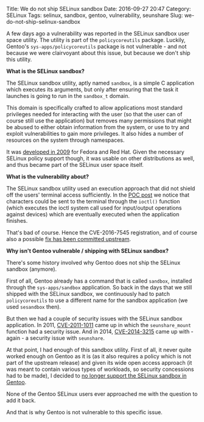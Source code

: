 Title: We do not ship SELinux sandbox
Date: 2016-09-27 20:47
Category: SELinux
Tags: selinux, sandbox, gentoo, vulnerability, seunshare
Slug: we-do-not-ship-selinux-sandbox

A few days ago a vulnerability was reported in the SELinux sandbox user space
utility. The utility is part of the `policycoreutils` package. Luckily, Gentoo's
`sys-apps/policycoreutils` package is not vulnerable - and not because we were
clairvoyant about this issue, but because we don't ship this utility.

<!-- PELICAN_END_SUMMARY -->

**What is the SELinux sandbox?**

The SELinux sandbox utility, aptly named `sandbox`, is a simple C application which
executes its arguments, but only after ensuring that the task it launches is
going to run in the `sandbox_t` domain.

This domain is specifically crafted to allow applications most standard privileges
needed for interacting with the user (so that the user can of course still use the
application) but removes many permissions that might be abused to either obtain 
information from the system, or use to try and exploit vulnerabilities to gain
more privileges. It also hides a number of resources on the system through
namespaces.

It was [developed in 2009](http://danwalsh.livejournal.com/28545.html) for Fedora
and Red Hat. Given the necessary SELinux policy support though, it was usable on
other distributions as well, and thus became part of the SELinux user space itself.

**What is the vulnerability about?**

The SELinux sandbox utility used an execution approach that did not shield off
the users' terminal access sufficiently. In the [POC post](http://www.openwall.com/lists/oss-security/2016/09/25/1)
we notice that characters could be sent to the terminal through the `ioctl()`
function (which executes the ioctl system call used for input/output operations
against devices) which are eventually executed when the application finishes.

That's bad of course. Hence the CVE-2016-7545 registration, and of course also
a possible [fix has been committed upstream](https://github.com/SELinuxProject/selinux/commit/acca96a135a4d2a028ba9b636886af99c0915379).

**Why isn't Gentoo vulnerable / shipping with SELinux sandbox?**

There's some history involved why Gentoo does not ship the SELinux sandbox (anymore).

First of all, Gentoo already has a command that is called `sandbox`, installed through
the `sys-apps/sandbox` application. So back in the days that we still shipped with
the SELinux sandbox, we continuously had to patch `policycoreutils` to use a
different name for the sandbox application (we used `sesandbox` then).

But then we had a couple of security issues with the SELinux sandbox application.
In 2011, [CVE-2011-1011](http://www.cvedetails.com/cve/CVE-2011-1011/)
came up in which the `seunshare_mount` function had a security issue. And in 2014,
[CVE-2014-3215](http://www.cvedetails.com/cve/CVE-2014-3215/) came up with - again -
a security issue with `seunshare`.

At that point, I had enough of this sandbox utility. First of all, it never quite worked
enough on Gentoo as it is (as it also requires a policy which is not part of the
upstream release) and given its wide open access approach (it was meant to contain
various types of workloads, so security concessions had to be made), I decided to
[no longer support the SELinux sandbox in Gentoo](http://blog.siphos.be/2014/05/dropping-sesandbox-support/).

None of the Gentoo SELinux users ever approached me with the question to add it back.

And that is why Gentoo is not vulnerable to this specific issue.


